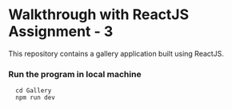 # Walkthrough with ReactJS Assignment - 3
This repository contains a gallery application built using ReactJS.

### Run the program in local machine
```
  cd Gallery
  npm run dev
```


